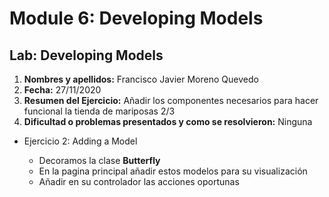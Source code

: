 # Module 6: Developing Models

## Lab: Developing Models

1. **Nombres y apellidos:** Francisco Javier Moreno Quevedo
2. **Fecha:** 27/11/2020
3. **Resumen del Ejercicio:** Añadir los componentes necesarios para hacer funcional la tienda de mariposas 2/3 
4. **Dificultad o problemas presentados y como se resolvieron:** Ninguna



- Ejercicio 2: Adding a Model

  - Decoramos la clase **Butterfly**
  - En la pagina principal añadir estos modelos para su visualización
  - Añadir en su controlador las acciones oportunas